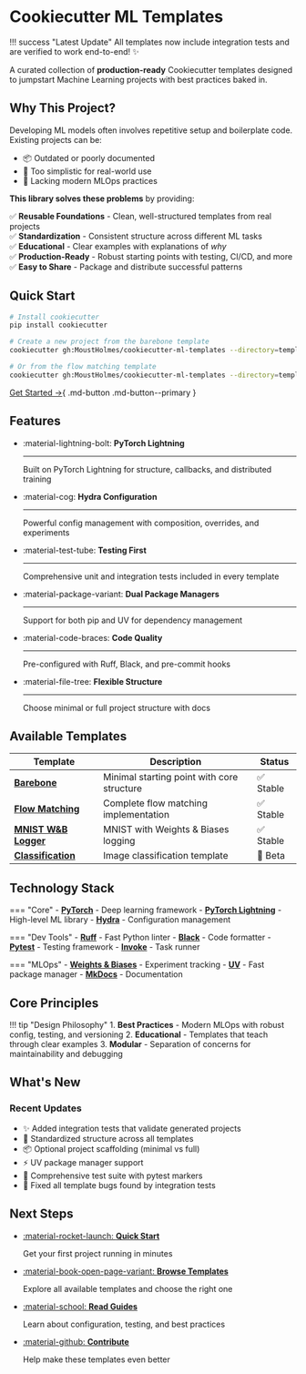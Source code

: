 # Cookiecutter ML Templates

!!! success "Latest Update"
    All templates now include integration tests and are verified to work end-to-end! ✨

A curated collection of **production-ready** Cookiecutter templates designed to jumpstart Machine Learning projects with best practices baked in.

## Why This Project?

Developing ML models often involves repetitive setup and boilerplate code. Existing projects can be:

- 📦 Outdated or poorly documented
- 🎯 Too simplistic for real-world use
- 🔧 Lacking modern MLOps practices

**This library solves these problems** by providing:

✅ **Reusable Foundations** - Clean, well-structured templates from real projects  
✅ **Standardization** - Consistent structure across different ML tasks  
✅ **Educational** - Clear examples with explanations of *why*  
✅ **Production-Ready** - Robust starting points with testing, CI/CD, and more  
✅ **Easy to Share** - Package and distribute successful patterns  

## Quick Start

```bash
# Install cookiecutter
pip install cookiecutter

# Create a new project from the barebone template
cookiecutter gh:MoustHolmes/cookiecutter-ml-templates --directory=templates/barebone

# Or from the flow matching template
cookiecutter gh:MoustHolmes/cookiecutter-ml-templates --directory=templates/flow_matching
```

[Get Started →](getting-started/quickstart.md){ .md-button .md-button--primary }

## Features

<div class="grid cards" markdown>

- :material-lightning-bolt: **PyTorch Lightning**

    ---
    
    Built on PyTorch Lightning for structure, callbacks, and distributed training

- :material-cog: **Hydra Configuration**

    ---
    
    Powerful config management with composition, overrides, and experiments

- :material-test-tube: **Testing First**

    ---
    
    Comprehensive unit and integration tests included in every template

- :material-package-variant: **Dual Package Managers**

    ---
    
    Support for both pip and UV for dependency management

- :material-code-braces: **Code Quality**

    ---
    
    Pre-configured with Ruff, Black, and pre-commit hooks

- :material-file-tree: **Flexible Structure**

    ---
    
    Choose minimal or full project structure with docs

</div>

## Available Templates

| Template | Description | Status |
|----------|-------------|--------|
| [**Barebone**](available-templates/barebone.md) | Minimal starting point with core structure | ✅ Stable |
| [**Flow Matching**](available-templates/flow-matching.md) | Complete flow matching implementation | ✅ Stable |
| [**MNIST W&B Logger**](available-templates/mnist-wandb.md) | MNIST with Weights & Biases logging | ✅ Stable |
| [**Classification**](available-templates/classification.md) | Image classification template | 🚧 Beta |

## Technology Stack

<div class="grid" markdown>

=== "Core"
    - **[PyTorch](https://pytorch.org/)** - Deep learning framework
    - **[PyTorch Lightning](https://lightning.ai/)** - High-level ML library
    - **[Hydra](https://hydra.cc/)** - Configuration management

=== "Dev Tools"
    - **[Ruff](https://docs.astral.sh/ruff/)** - Fast Python linter
    - **[Black](https://black.readthedocs.io/)** - Code formatter
    - **[Pytest](https://docs.pytest.org/)** - Testing framework
    - **[Invoke](https://www.pyinvoke.org/)** - Task runner

=== "MLOps"
    - **[Weights & Biases](https://wandb.ai/)** - Experiment tracking
    - **[UV](https://docs.astral.sh/uv/)** - Fast package manager
    - **[MkDocs](https://www.mkdocs.org/)** - Documentation

</div>

## Core Principles

!!! tip "Design Philosophy"
    1. **Best Practices** - Modern MLOps with robust config, testing, and versioning
    2. **Educational** - Templates that teach through clear examples
    3. **Modular** - Separation of concerns for maintainability and debugging

## What's New

### Recent Updates

- ✨ Added integration tests that validate generated projects
- 🎯 Standardized structure across all templates
- 📦 Optional project scaffolding (minimal vs full)
- ⚡ UV package manager support
- 🧪 Comprehensive test suite with pytest markers
- 📝 Fixed all template bugs found by integration tests

## Next Steps

<div class="grid cards" markdown>

- [:material-rocket-launch: **Quick Start**](getting-started/quickstart.md)
  
    Get your first project running in minutes

- [:material-book-open-page-variant: **Browse Templates**](available-templates/overview.md)
  
    Explore all available templates and choose the right one

- [:material-school: **Read Guides**](guides/hydra-config.md)
  
    Learn about configuration, testing, and best practices

- [:material-github: **Contribute**](development/contributing.md)
  
    Help make these templates even better

</div>
